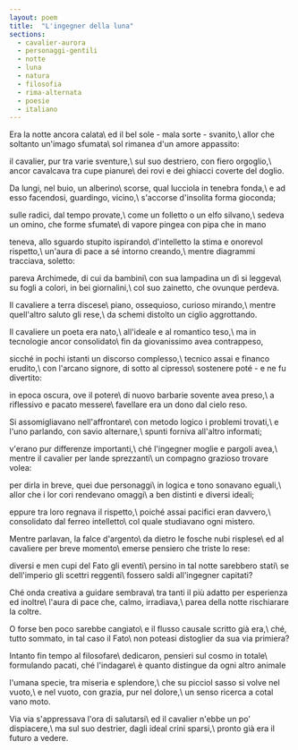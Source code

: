 ```yaml
---
layout: poem
title:  "L'ingegner della luna"
sections:
  - cavalier-aurora
  - personaggi-gentili
  - notte
  - luna
  - natura
  - filosofia
  - rima-alternata
  - poesie
  - italiano
---
```


Era la notte ancora calata\\
ed il bel sole - mala sorte - svanito,\\
allor che soltanto un'imago sfumata\\
sol rimanea d'un amore appassito:

il cavalier, pur tra varie sventure,\\
sul suo destriero, con fiero orgoglio,\\
ancor cavalcava tra cupe pianure\\
dei rovi e dei ghiacci coverte del doglio.

Da lungi, nel buio, un alberino\\
scorse, qual lucciola in tenebra fonda,\\
e ad esso facendosi, guardingo, vicino,\\
s'accorse d'insolita forma gioconda;

sulle radici, dal tempo provate,\\
come un folletto o un elfo silvano,\\
sedeva un omino, che forme sfumate\\
di vapore pingea con pipa che in mano

teneva, allo sguardo stupito ispirando\\
d'intelletto la stima e onorevol rispetto,\\
un'aura di pace a sé intorno creando,\\
mentre diagrammi tracciava, soletto:

pareva Archimede, di cui da bambini\\
con sua lampadina un dì si leggeva\\
su fogli a colori, in bei giornalini,\\
col suo zainetto, che ovunque perdeva.

Il cavaliere a terra discese\\
piano, ossequioso, curioso mirando,\\
mentre quell'altro saluto gli rese,\\
da schemi distolto un ciglio aggrottando.

Il cavaliere un poeta era nato,\\
all'ideale e al romantico teso,\\
ma in tecnologie ancor consolidato\\
fin da giovanissimo avea contrappeso,

sicché in pochi istanti un discorso complesso,\\
tecnico assai e financo erudito,\\
con l'arcano signore, di sotto al cipresso\\
sostenere poté - e ne fu divertito:

in epoca oscura, ove il potere\\
di nuovo barbarie sovente avea preso,\\
a riflessivo e pacato messere\\
favellare era un dono dal cielo reso.

Si assomigliavano nell'affrontare\\
con metodo logico i problemi trovati,\\
e l'uno parlando, con savio alternare,\\
spunti forniva all'altro informati;

v'erano pur differenze importanti,\\
ché l'ingegner moglie e pargoli avea,\\
mentre il cavalier per lande sprezzanti\\
un compagno grazioso trovare volea:

per dirla in breve, quei due personaggi\\
in logica e tono sonavano eguali,\\
allor che i lor cori rendevano omaggi\\
a ben distinti e diversi ideali;

eppure tra loro regnava il rispetto,\\
poiché assai pacifici eran davvero,\\
consolidato dal ferreo intelletto\\
col quale studiavano ogni mistero.

Mentre parlavan, la falce d'argento\\
da dietro le fosche nubi risplese\\
ed al cavaliere per breve momento\\
emerse pensiero che triste lo rese:

diversi e men cupi del Fato gli eventi\\
persino in tal notte sarebbero stati\\
se dell'imperio gli scettri reggenti\\
fossero saldi all'ingegner capitati?

Ché onda creativa a guidare sembrava\\
tra tanti il più adatto per esperienza ed inoltre\\
l'aura di pace che, calmo, irradiava,\\
parea della notte rischiarare la coltre.

O forse ben poco sarebbe cangiato\\
e il flusso causale scritto già era,\\
ché, tutto sommato, in tal caso il Fato\\
non poteasi distoglier da sua via primiera?

Intanto fin tempo al filosofare\\
dedicaron, pensieri sul cosmo in totale\\
formulando pacati, ché l'indagare\\
è quanto distingue da ogni altro animale

l'umana specie, tra miseria e splendore,\\
che su picciol sasso si volve nel vuoto,\\
e nel vuoto, con grazia, pur nel dolore,\\
un senso ricerca a cotal vano moto.

Via via s'appressava l'ora di salutarsi\\
ed il cavalier n'ebbe un po' dispiacere,\\
ma sul suo destrier, dagli ideal crini sparsi,\\
pronto già era il futuro a vedere.
